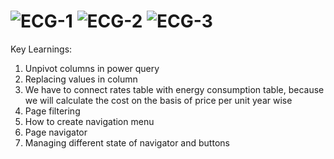 ![ECG-1](https://user-images.githubusercontent.com/23423475/193480909-f6c1d4f5-eb42-4bcb-b680-d23cd5985fd8.jpg)
![ECG-2](https://user-images.githubusercontent.com/23423475/193480923-22649d08-4fb6-4ab8-b3b6-a93584117676.jpg)
![ECG-3](https://user-images.githubusercontent.com/23423475/193480928-c3357efc-02be-4bab-91b0-6c100f9dd75f.jpg)
===============================================================================================================
Key Learnings:
1. Unpivot columns in power query
2. Replacing values in column
3. We have to connect rates table with energy consumption table, because we will calculate the cost on the basis of price per unit year wise
4. Page filtering
5. How to create navigation menu
6. Page navigator
7. Managing different state of navigator and buttons
